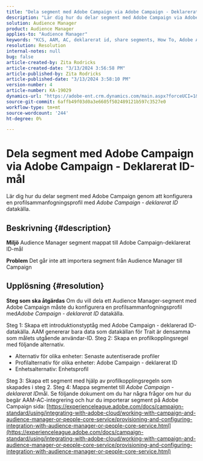 ```yaml
---
title: "Dela segment med Adobe Campaign via Adobe Campaign - Deklarerat ID-mål"
description: "Lär dig hur du delar segment med Adobe Campaign via Adobe Campaign - Deklarerat ID-mål"
solution: Audience Manager
product: Audience Manager
applies-to: "Audience Manager"
keywords: "KCS, AAM, AC, deklarerat id, share segments, How To, Adobe Audience Manager, Adobe Campaign, Declarated ID destination"
resolution: Resolution
internal-notes: null
bug: false
article-created-by: Zita Rodricks
article-created-date: "3/13/2024 3:56:58 PM"
article-published-by: Zita Rodricks
article-published-date: "3/13/2024 3:58:10 PM"
version-number: 4
article-number: KA-19029
dynamics-url: "https://adobe-ent.crm.dynamics.com/main.aspx?forceUCI=1&pagetype=entityrecord&etn=knowledgearticle&id=fc071c51-52e1-ee11-904d-6045bd0065b6"
source-git-commit: 6affb49f03d0a3e6605f502489121b597c3527e0
workflow-type: tm+mt
source-wordcount: '244'
ht-degree: 0%

---
```


# Dela segment med Adobe Campaign via Adobe Campaign - Deklarerat ID-mål


Lär dig hur du delar segment med Adobe Campaign genom att konfigurera en profilsammanfogningsprofil med *Adobe Campaign - deklarerat ID* datakälla.

## Beskrivning {#description}


<b>Miljö</b>
Audience Manager segment mappat till Adobe Campaign-deklarerat ID-mål

<b>Problem</b>
Det går inte att importera segment från Audience Manager till Campaign


## Upplösning {#resolution}


<b>Steg som ska åtgärdas</b>
Om du vill dela ett Audience Manager-segment med Adobe Campaign måste du konfigurera en profilsammanfogningsprofil med*Adobe Campaign - deklarerat ID* datakälla.

Steg 1: Skapa ett introduktionstyptåg med Adobe Campaign - deklarerad ID-datakälla.
AAM genererar bara data som datakällan för Trait är densamma som målets utgående användar-ID.
Steg 2: Skapa en profilkopplingsregel med följande alternativ.

- Alternativ för olika enheter: Senaste autentiserade profiler
- Profilalternativ för olika enheter: Adobe Campaign - deklarerat ID
- Enhetsalternativ: Enhetsprofil


Steg 3: Skapa ett segment med hjälp av profilkopplingsregeln som skapades i steg 2.
Steg 4: Mappa segmentet till *Adobe Campaign - deklarerat ID*mål.
Se följande dokument om du har några frågor om hur du begär AAM-AC-integrering och hur du importerar segment på Adobe Campaign sida: [https://experienceleague.adobe.com/docs/campaign-standard/using/integrating-with-adobe-cloud/working-with-campaign-and-audience-manager-or-people-core-service/provisioning-and-configuring-integration-with-audience-manager-or-people-core-service.html](https://experienceleague.adobe.com/docs/campaign-standard/using/integrating-with-adobe-cloud/working-with-campaign-and-audience-manager-or-people-core-service/provisioning-and-configuring-integration-with-audience-manager-or-people-core-service.html)
